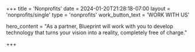 +++
title = 'Nonprofits'
date = 2024-01-20T21:28:18-07:00
layout = 'nonprofits/single'
type = 'nonprofits'
work_button_text = 'WORK WITH US'

hero_content = "As a partner, Blueprint will work with you to develop technology that turns your vision into a reality, completely free of charge."

+++




